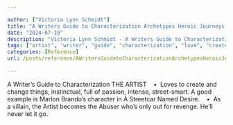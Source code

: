 ```yaml
---

author: ["Victoria Lynn Schmidt"]
title: "A Writers Guide to Characterization Archetypes Heroic Journeys and Other Elements of Dynamic Character Development - part0008_split_012.html"
date: "2024-07-19"
description: "Victoria Lynn Schmidt - A Writers Guide to Characterization Archetypes Heroic Journeys and Other Elements of Dynamic Character Development"
tags: ["artist", "writer", "guide", "characterization", "love", "create", "change", "thing", "instinctual", "full", "passion", "intense", "good", "example", "marlon", "brando", "character", "streetcar", "named", "desire", "villain", "becomes", "abuser", "revenge", "never"]
categories: [Reference]
url: /posts/reference/AWritersGuidetoCharacterizationArchetypesHeroicJourneysandOtherElementsofDynamicCharacterDevelopment-part0008split012html

---
```



A Writer’s Guide to Characterization
THE ARTIST
   •  Loves to create and change things, instinctual, full of passion, intense, street-smart. A good example is Marlon Brando’s character in A Streetcar Named Desire.
   •  As a villain, the Artist becomes the Abuser who’s only out for revenge. He’ll never let it go.
